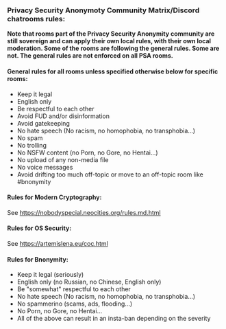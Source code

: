### Privacy Security Anonymoty Community Matrix/Discord chatrooms rules:

**Note that rooms part of the Privacy Security Anonymity community are still sovereign and can apply their own local rules, with their own local moderation. Some of the rooms are following the general rules. Some are not. The general rules are not enforced on all PSA rooms.**

#### General rules for all rooms **unless specified otherwise below for specific rooms**:
- Keep it legal
- English only
- Be respectful to each other
- Avoid FUD and/or disinformation
- Avoid gatekeeping
- No hate speech (No racism, no homophobia, no transphobia...)
- No spam
- No trolling
- No NSFW content (no Porn, no Gore, no Hentai...)
- No upload of any non-media file
- No voice messages
- Avoid drifting too much off-topic or move to an off-topic room like #bnonymity

#### Rules for Modern Cryptography:
See <https://nobodyspecial.neocities.org/rules.md.html> 

#### Rules for OS Security:
See <https://artemislena.eu/coc.html>

#### Rules for Bnonymity:
- Keep it legal (seriously)
- English only (no Russian, no Chinese, English only)
- Be "somewhat" respectful to each other
- No hate speech (No racism, no homophobia, no transphobia...)
- No spammerino (scams, ads, flooding...)
- No Porn, no Gore, no Hentai...
- All of the above can result in an insta-ban depending on the severity
